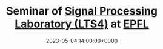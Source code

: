 ---
layout: page
title: Seminar of <a href="https://www.epfl.ch/labs/lts4/">Signal Processing Laboratory (LTS4)</a> at <a href="https://www.epfl.ch/">EPFL</a>
date: 2023-05-04 14:00:00+0000
description: "Generalizing to New Physical Systems via Context-Informed Dynamics Model and Continuous PDE Dynamics Forecasting with Implicit Neural Representations"
---